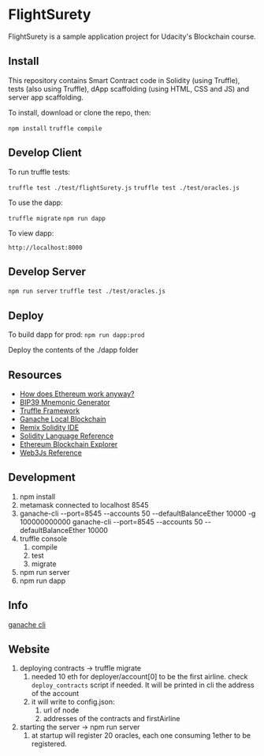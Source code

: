 # FlightSurety

FlightSurety is a sample application project for Udacity's Blockchain course.

## Install

This repository contains Smart Contract code in Solidity (using Truffle), tests (also using Truffle), dApp scaffolding (using HTML, CSS and JS) and server app scaffolding.

To install, download or clone the repo, then:

`npm install`
`truffle compile`

## Develop Client

To run truffle tests:

`truffle test ./test/flightSurety.js`
`truffle test ./test/oracles.js`

To use the dapp:

`truffle migrate`
`npm run dapp`

To view dapp:

`http://localhost:8000`

## Develop Server

`npm run server`
`truffle test ./test/oracles.js`

## Deploy

To build dapp for prod:
`npm run dapp:prod`

Deploy the contents of the ./dapp folder

## Resources

* [How does Ethereum work anyway?](https://medium.com/@preethikasireddy/how-does-ethereum-work-anyway-22d1df506369)
* [BIP39 Mnemonic Generator](https://iancoleman.io/bip39/)
* [Truffle Framework](http://truffleframework.com/)
* [Ganache Local Blockchain](http://truffleframework.com/ganache/)
* [Remix Solidity IDE](https://remix.ethereum.org/)
* [Solidity Language Reference](http://solidity.readthedocs.io/en/v0.4.24/)
* [Ethereum Blockchain Explorer](https://etherscan.io/)
* [Web3Js Reference](https://github.com/ethereum/wiki/wiki/JavaScript-API)

## Development

1. npm install
2. metamask connected to localhost 8545
3. ganache-cli --port=8545 --accounts 50 --defaultBalanceEther 10000 -g 100000000000
   ganache-cli --port=8545 --accounts 50 --defaultBalanceEther 10000
4. truffle console
   1. compile
   2. test
   3. migrate
5. npm run server
6. npm run dapp

## Info

[ganache cli](https://docs.nethereum.com/en/latest/ethereum-and-clients/ganache-cli/)

## Website

1. deploying contracts -> truffle migrate
   1. needed 10 eth for deployer/account[0] to be the first airline. check `deploy_contracts` script if needed. It will be printed in cli the address of the account
   2. it will write to config.json:
      1. url of node
      2. addresses of the contracts and firstAirline
2. starting the server -> npm run server
   1. at startup will register 20 oracles, each one consuming 1ether to be registered.